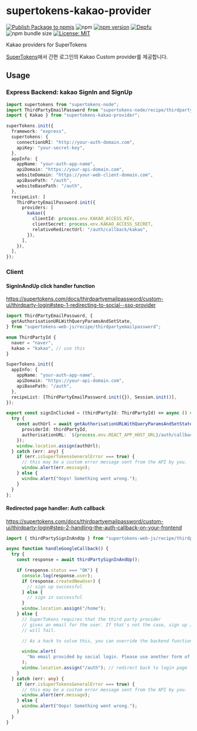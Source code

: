 # supertokens-kakao-provider

[![Publish Package to npmjs](https://github.com/eunchurn/supertokens-kakao-provider/actions/workflows/publish.yml/badge.svg)](https://github.com/eunchurn/supertokens-kakao-provider/actions/workflows/publish.yml) ![npm](https://img.shields.io/npm/dw/supertokens-kakao-provider) [![npm version](https://badge.fury.io/js/supertokens-kakao-provider.svg)](https://badge.fury.io/js/supertokens-kakao-provider) [![Depfu](https://badges.depfu.com/badges/1d17edbcb6db21de2ce1aed5e57e988f/count.svg)](https://depfu.com/github/eunchurn/supertokens-kakao-provider?project_id=37165) ![npm bundle size](https://img.shields.io/bundlephobia/minzip/supertokens-kakao-provider) [![License: MIT](https://img.shields.io/badge/License-MIT-yellow.svg)](https://opensource.org/licenses/MIT)

Kakao providers for SuperTokens

[SuperTokens](https://supertokens.com)애서 간편 로그인의 Kakao Custom provider를 제공합니다.

## Usage

### Express Backend: kakao SignIn and SignUp

```typescript
import supertokens from "supertokens-node";
import ThirdPartyEmailPassword from "supertokens-node/recipe/thirdpartyemailpassword";
import { Kakao } from "supertokens-kakao-provider";

superTokens.init({
  framework: "express",
  supertokens: {
    connectionURI: "http://your-auth-domain.com",
    apiKey: "your-secret-key",
  },
  appInfo: {
    appName: "your-auth-app-name",
    apiDomain: "https://your-api-domain.com",
    websiteDomain: "https://your-web-client-domain.com",
    apiBasePath: "/auth",
    websiteBasePath: "/auth",
  },
  recipeList: [
    ThirdPartyEmailPassword.init({
      providers: [
        kakao({
          clientId: process.env.KAKAO_ACCESS_KEY,
          clientSecret: process.env.KAKAO_ACCESS_SECRET,
          relativeRedirectUrl: "/auth/callback/kakao",
        }),
      ],
    }),
  ],
});
```

### Client

#### SignInAndUp click handler function

<https://supertokens.com/docs/thirdpartyemailpassword/custom-ui/thirdparty-login#step-1-redirecting-to-social--sso-provider>

```typescript
import ThirdPartyEmailPassword, {
  getAuthorisationURLWithQueryParamsAndSetState,
} from "supertokens-web-js/recipe/thirdpartyemailpassword";

enum ThirdPartyId {
  naver = "naver",
  kakao = "kakao", // use this
}

SuperTokens.init({
  appInfo: {
    appName: "your-auth-app-name",
    apiDomain: "https://your-api-domain.com",
    apiBasePath: "/auth",
  },
  recipeList: [ThirdPartyEmailPassword.init({}), Session.init()],
});

export const signInClicked = (thirdPartyId: ThirdPartyId) => async () => {
  try {
    const authUrl = await getAuthorisationURLWithQueryParamsAndSetState({
      providerId: thirdPartyId,
      authorisationURL: `${process.env.REACT_APP_HOST_URL}/auth/callback/${thirdPartyId}`,
    });
    window.location.assign(authUrl);
  } catch (err: any) {
    if (err.isSuperTokensGeneralError === true) {
      // this may be a custom error message sent from the API by you.
      window.alert(err.message);
    } else {
      window.alert("Oops! Something went wrong.");
    }
  }
};
```

#### Redirected page handler: Auth callback

<https://supertokens.com/docs/thirdpartyemailpassword/custom-ui/thirdparty-login#step-2-handling-the-auth-callback-on-your-frontend>

```typescript
import { thirdPartySignInAndUp } from "supertokens-web-js/recipe/thirdpartyemailpassword";

async function handleGoogleCallback() {
  try {
    const response = await thirdPartySignInAndUp();

    if (response.status === "OK") {
      console.log(response.user);
      if (response.createdNewUser) {
        // sign up successful
      } else {
        // sign in successful
      }
      window.location.assign("/home");
    } else {
      // SuperTokens requires that the third party provider
      // gives an email for the user. If that's not the case, sign up / in
      // will fail.

      // As a hack to solve this, you can override the backend functions to create a fake email for the user.

      window.alert(
        "No email provided by social login. Please use another form of login",
      );
      window.location.assign("/auth"); // redirect back to login page
    }
  } catch (err: any) {
    if (err.isSuperTokensGeneralError === true) {
      // this may be a custom error message sent from the API by you.
      window.alert(err.message);
    } else {
      window.alert("Oops! Something went wrong.");
    }
  }
}
```
